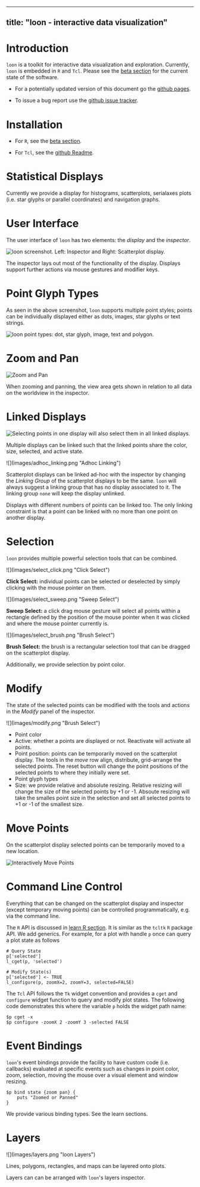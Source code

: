 <script>
document.getElementById("home").className += " selected";
</script>


---
title: "loon - interactive data visualization"
---


# Introduction

`loon` is a toolkit for interactive data visualization and
exploration. Currently, `loon` is embedded in `R` and `Tcl`. Please
see the [beta section](beta.html) for the current state of the
software.

* For a potentially updated version of this document go the
[github pages](http://waddella.github.io/loon).

* To issue a bug report use the
[github issue tracker](https://github.com/waddella/loon/issues).

<!--
`loon` is a highly interactive statistical visualization toolkit that
is accessible from any programming environment that has bindings with
`Tcl` and `Tk` version 8.6. This includes among others `R`, `Python`,
`Perl` and `Ruby`. `R` users can use the `loon` `R` package which is
hosted on `CRAN`. -->

# Installation

* For `R`, see the [beta section](beta.html).

* For `Tcl`, see the [github Readme](https://github.com/waddella/loon).

# Statistical Displays

Currently we provide a display for histograms, scatterplots,
serialaxes plots (i.e. star glyphs or parallel coordinates) and
navigation graphs.

# User Interface
	
The user interface of `loon` has two elements: the *display* and the
*inspector*.

![loon screenshot. Left: Inspector and Right: Scatterplot display.](images/loon_preview.png "loon screenshot with inspector and scatterplot display.")

The inspector lays out most of the functionality of the
display. Displays support further actions via mouse gestures and
modifier keys.


# Point Glyph Types

As seen in the above screenshot, `loon` supports multiple point
styles; points can be individually displayed either as dots, images,
star glyphs or text strings.

![](images/point_glyph_types.png "loon point types: dot, star glyph, image, text and polygon.")


# Zoom and Pan

![](images/pan_zoom.png "Zoom and Pan")

When zooming and panning, the view area gets shown in relation to all
data on the worldview in the inspector.


# Linked Displays

![Selecting points in one display will also select them in all linked displays.](images/linking.jpg "Linking")

Multiple displays can be linked such that the linked points share the
color, size, selected, and active state.

<div class="floatleft">
![](images/adhoc_linking.png "Adhoc Linking")
</div>

Scatterplot displays can be linked ad-hoc with the inspector by
changing the *Linking Group* of the scatterplot displays to be the
same. `loon` will always suggest a linking group that has no display
associated to it. The linking group `none` will keep the display
unlinked.

Displays with different numbers of points can be linked too. The only
linking constraint is that a point can be linked with no more than one
point on another display.

# Selection

`loon` provides multiple powerful selection tools that can be combined.
	
<div class="floatleft">
![](images/select_click.png "Click Select")
</div>

**Click Select:** individual points can be selected or deselected by
  simply clicking with the mouse pointer on them.

<div style="clear:both;margin-bottom:10px"></div> 

<div class="floatleft">
![](images/select_sweep.png "Sweep Select")
</div>

**Sweep Select:** a click drag mouse gesture will select all points
  within a rectangle defined by the position of the mouse pointer when
  it was clicked and where the mouse pointer currently is.

<div style="clear:both;margin-bottom:10px"></div>

<div class="floatleft">
![](images/select_brush.png "Brush Select")
</div>

**Brush Select:** the brush is a rectangular selection tool that can
  be dragged on the scatterplot display.

<div style="clear:both;margin-bottom:10px"></div>

Additionally, we provide selection by point color.


# Modify

The state of the selected points can be modified with the tools and
actions in the *Modify* panel of the inspector.

<div class="floatleft" style="margin-right: 20px">
![](images/modify.png "Brush Select")
</div>


* Point color
* Active: whether a points are displayed or not. Reactivate will
  activate all points.
* Point position: points can be temporarily moved on the scatterplot
  display. The tools in the *move* row align, distribute, grid-arrange
  the selected points. The reset button will change the point
  positions of the selected points to where they initially were set.
* Point glyph types
* Size: we provide relative and absolute resizing. Relative resizing
  will change the size of the selected points by +1 or -1. Absoute
  resizing will take the smalles point size in the selection and set
  all selected points to +1 or -1 of the smallest size.


<div style="clear:both;margin-bottom:10px"></div>


# Move Points

On the scatterplot display selected points can be temporarily moved to
a new location.

![](images/move.jpg "Interactively Move Points")


# Command Line Control

Everything that can be changed on the scatterplot display and
inspector (except temporary moving points) can be controlled
programmatically, e.g. via the command line.

The `R` API is discussed in [learn R section](learn_R_intro.html). It
is similar as the `tcltk` `R` package API. We add generics.  For
example, for a plot with handle `p` once can query a plot state as
follows

~~~
# Query State
p['selected']
l_cget(p, 'selected')

# Modify State(s)
p['selected'] <- TRUE
l_configure(p, zoomX=2, zoomY=3, selected=FALSE)
~~~

The `Tcl` API follows the `Tk` widget convention and provides a `cget`
and `configure` widget function to query and modify plot states. The
following code demonstrates this where the variable `p` holds the
widget path name:

~~~
$p cget -x
$p configure -zoomX 2 -zoomY 3 -selected FALSE
~~~



# Event Bindings

`loon`'s event bindings provide the facility to have custom code
(i.e. callbacks) evaluated at specific events such as changes in point
color, zoom, selection, moving the mouse over a visual element and
window resizing.

~~~
$p bind state {zoom pan} {
	puts "Zoomed or Panned"
}
~~~

We provide various binding types. See the learn sections.

# Layers

<div style="overflow:auto; width: 100%">
<div class="floatleft" style="clear: both;">
![](images/layers.png "loon Layers")
</div>

Lines, polygons, rectangles, and maps can be layered onto plots.

Layers can can be arranged with `loon`'s layers inspector.

</div>
